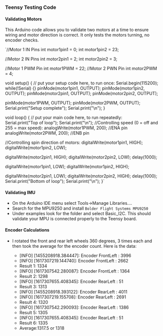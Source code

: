 ### Teensy Testing Code ###

#### Validating Motors ####
This Arduino code allows you to validate two motors at a time to ensure wiring and motor direction is correct. It only tests the motors turning, no encoder checks.

`//Motor 1 IN Pins
int motor1pin1 = 0;
int motor1pin2 = 23;

//Motor 2 IN Pins
int motor2pin1 = 2;
int motor2pin2 = 3;

//Motor 1 PWM Pin
int motor1PWM = 22;
//Motor 2 PWN Pin
int motor2PWM = 4;

void setup() {
  // put your setup code here, to run once:
  Serial.begin(115200);
  while(!Serial) {}
  pinMode(motor1pin1, OUTPUT);
  pinMode(motor1pin2, OUTPUT);
  pinMode(motor2pin1, OUTPUT);
  pinMode(motor2pin2, OUTPUT);

  pinMode(motor1PWM, OUTPUT); 
  pinMode(motor2PWM, OUTPUT);
  Serial.print("Setup complete");
  Serial.print("\n");
}

void loop() {
  // put your main code here, to run repeatedly:   
  Serial.print("Top of loop");
  Serial.print("\n");
  //Controlling speed (0 = off and 255 = max speed):
  analogWrite(motor1PWM, 200); //ENA pin
  analogWrite(motor2PWM, 200); //ENB pin

  //Controlling spin direction of motors:
  digitalWrite(motor1pin1, HIGH);
  digitalWrite(motor1pin2, LOW);

  digitalWrite(motor2pin1, HIGH);
  digitalWrite(motor2pin2, LOW);
  delay(1000);

  digitalWrite(motor1pin1, LOW);
  digitalWrite(motor1pin2, HIGH);

  digitalWrite(motor2pin1, LOW);
  digitalWrite(motor2pin2, HIGH);
  delay(1000);
  Serial.print("Bottom of loop");
  Serial.print("\n");
}`

#### Validating IMU ####
- On the Arduino IDE menu select Tools->Manage Libraries....
- Search for the MPU9250 and install `Bolder Flight Systems MPU9250`
- Under examples look for the folder and select Basic_I2C.  This should validate your MPU is connected properly to the Teensy board.

#### Encoder Calculations ####
- I rotated the front and rear left wheels 360 degrees, 3 times each and then took the average for the encoder count.  Here is the data:

  - [INFO] [1455208918.384447]: Encoder FrontLeft  : 3996
  - [INFO] [1617307219.144740]: Encoder FrontLeft  : 2662
  - Result 1: 1334
  - [INFO] [1617307542.280087]: Encoder FrontLeft  : 1364
  - Result 2: 1298
  - [INFO] [1617307655.408345]: Encoder RearLeft   : 51
  - Result 3: 1313
  - [INFO] [1455208918.393122]: Encoder RearLeft   : 4011
  - [INFO] [1617307219.155708]: Encoder RearLeft   : 2691
  - Result 4: 1320
  - [INFO] [1617307542.290093]: Encoder RearLeft   : 1386
  - Result 5: 1305
  - [INFO] [1617307655.408345]: Encoder RearLeft   : 51
  - Result 6: 1335
  - Average:1317.5 or 1318
